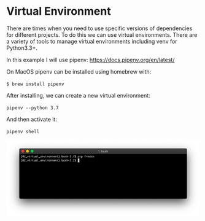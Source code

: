 # Virtual Environment

There are times when you need to use specific versions of dependencies for different projects. To do this we can use virtual environments. There are a variety of tools to manage virtual environments including venv for Python3.3+.

In this example I will use pipenv: https://docs.pipenv.org/en/latest/

On MacOS pipenv can be installed using homebrew with:

`$ brew install pipenv`

After installing, we can create a new virtual environment:

`pipenv --python 3.7`

And then activate it:

`pipenv shell`

![No packages installed!](../images/pip_freeze.png)
